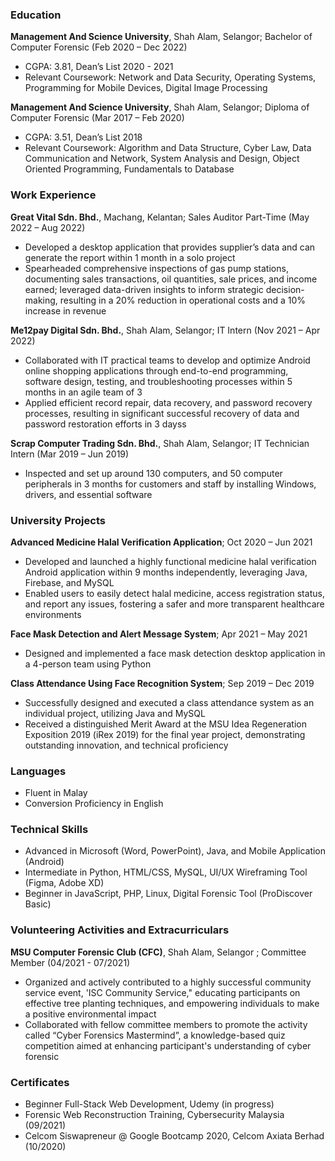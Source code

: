 ### Education
**Management And Science University**, Shah Alam, Selangor;
Bachelor of Computer Forensic (Feb 2020 – Dec 2022)
- CGPA: 3.81, Dean’s List 2020 - 2021
- Relevant Coursework: Network and Data Security, Operating Systems, Programming for Mobile Devices, Digital Image Processing

**Management And Science University**, Shah Alam, Selangor;
Diploma of Computer Forensic (Mar 2017 – Feb 2020)
- CGPA: 3.51, Dean’s List 2018
- Relevant Coursework: Algorithm and Data Structure, Cyber Law, Data Communication and Network, System Analysis and Design, Object Oriented Programming, Fundamentals to Database

### Work Experience
**Great Vital Sdn. Bhd.**, Machang, Kelantan;
Sales Auditor Part-Time (May 2022 – Aug 2022)
- Developed a desktop application that provides supplier’s data and can generate the report within 1 month in a solo project
- Spearheaded comprehensive inspections of gas pump stations, documenting sales transactions, oil quantities, sale prices, and income earned; leveraged data-driven insights to inform strategic decision-making, resulting in a 20% reduction in operational costs and a 10% increase in revenue

**Me12pay Digital Sdn. Bhd.**, Shah Alam, Selangor;
IT Intern (Nov 2021 – Apr 2022)
- Collaborated with IT practical teams to develop and optimize Android online shopping applications through end-to-end programming, software design, testing, and troubleshooting processes within 5 months in an agile team of 3
- Applied efficient record repair, data recovery, and password recovery processes, resulting in significant successful recovery of data and password restoration efforts in 3 dayss

**Scrap Computer Trading Sdn. Bhd.**, Shah Alam, Selangor;
IT Technician Intern (Mar 2019 – Jun 2019)
- Inspected and set up around 130 computers, and 50 computer peripherals in 3 months for customers and staff by installing Windows, drivers, and essential software

### University Projects
**Advanced Medicine Halal Verification Application**;
Oct 2020 – Jun 2021
- Developed and launched a highly functional medicine halal verification Android application within 9 months independently, leveraging Java, Firebase, and MySQL
- Enabled users to easily detect halal medicine, access registration status, and report any issues, fostering a safer and more transparent healthcare environments

**Face Mask Detection and Alert Message System**;
Apr 2021 – May 2021
- Designed and implemented a face mask detection desktop application in a 4-person team using Python

**Class Attendance Using Face Recognition System**;
Sep 2019 – Dec 2019
- Successfully designed and executed a class attendance system as an individual project, utilizing Java and MySQL
- Received a distinguished Merit Award at the MSU Idea Regeneration Exposition 2019 (iRex 2019) for the final year project, demonstrating outstanding innovation, and technical proficiency

### Languages
- Fluent in Malay
- Conversion Proficiency in English

### Technical Skills
- Advanced in Microsoft (Word, PowerPoint), Java, and Mobile Application (Android)
- Intermediate in Python, HTML/CSS, MySQL, UI/UX Wireframing Tool (Figma, Adobe XD)
- Beginner in JavaScript, PHP, Linux, Digital Forensic Tool (ProDiscover Basic)

### Volunteering Activities and Extracurriculars
**MSU Computer Forensic Club (CFC)**, Shah Alam, Selangor ;
Committee Member (04/2021 - 07/2021)
- Organized and actively contributed to a highly successful community service event, 'ISC Community Service," educating participants on effective tree planting techniques, and empowering individuals to make a positive environmental impact
- Collaborated with fellow committee members to promote the activity called “Cyber Forensics Mastermind”, a knowledge-based quiz competition aimed at enhancing participant's understanding of cyber forensic

### Certificates
- Beginner Full-Stack Web Development, Udemy (in progress)
- Forensic Web Reconstruction Training, Cybersecurity Malaysia (09/2021)
- Celcom Siswapreneur @ Google Bootcamp 2020, Celcom Axiata Berhad (10/2020)
